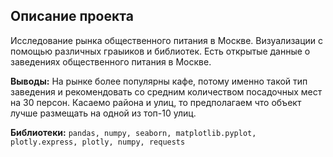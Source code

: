 ## Описание проекта

Исследование рынка общественного питания в Москве. Визуализации с помощью различных граыиков и библиотек. Есть открытые данные о заведениях общественного питания в Москве.

**Выводы:** На рынке более популярны кафе, потому именно такой тип заведения и рекомендовать со средним количеством посадочных мест на 30 персон. Касаемо района и улиц, то предполагаем что объект лучше размещать на одной из топ-10 улиц.

**Библиотеки:** `pandas, numpy, seaborn, matplotlib.pyplot, plotly.express, plotly, numpy, requests`

